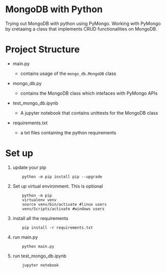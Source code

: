 # MongoDB with Python
Trying out MongoDB with python using PyMongo. Working with PyMongo by cretaaing a class that implements CRUD functionalities on MongoDB.

# Project Structure
- main.py
    - contains usage of the `mongo_db.MongoDB` class
    
- mongo_db.py
    - contains the MongoDB class which intefaces with PyMongo APIs
    
- test_mongo_db.ipynb
    - A jupyter notebook that contains unittests for the MongoDB class
    
- requirements.txt
    - a txt files containing the python requirements
    
# Set up
1. update your pip
    ```
        python -m pip install pip --upgrade
    ```

2. Set up virtual environment. This is optional

    ```
        python -m pip
        virtualenv venv
        source venv/bin/activate #linux users
        venv/Scripts/activate #windows users
    ```
3. install all the requirements
    ```
        pip install -r requirements.txt
    ```
4. run main.py
    ```
        python main.py
    ```
5. run test_mongo_db.ipynb
    ```
        jupyter notebook
    ```

